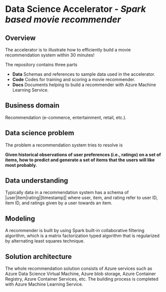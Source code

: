 # Data Science Accelerator - *Spark based movie recommender*

## Overview

The accelerator is to illustrate how to efficiently build a movie recommendation system within 30 minutes!

The repository contains three parts

- **Data** Schemas and references to sample data used in the accelerator. 
- **Code** Codes for training and scoring a movie recommender.
- **Docs** Documents helping to build a recommender with Azure Machine Learning Service.

## Business domain

Recommendation (e-commerce, entertainment, retail, etc.).

## Data science problem

The problem a recommendation system tries to resolve is

**Given historical observations of user preferences (i.e., ratings) on a set of items, how to predict and generate a set of items that the users will like most probably.**

## Data understanding

Typically data in a recommendation system has a schema of 
|user|item|rating|[timestamp]|
where user, item, and rating refer to user ID, item ID, and ratings given by a user towards an item.

## Modeling

A recommender is built by using Spark built-in collaborative filtering algorithm, which is a matrix factorization typed algorithm that is regularized by alternating least squares technique.

## Solution architecture

The whole recommendation solution consists of Azure services such as Azure Data Science Virtual Machine, Azure blob storage, Azure Container Registry, Azure Container Services, etc. The building process is completed with Azure Machine Learning Service. 